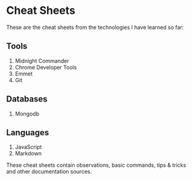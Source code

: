 # Cheat Sheets
These are the cheat sheets from the technologies I have learned so far:

## Tools
1. Midnight Commander
1. Chrome Developer Tools
1. Emmet
1. Git

## Databases
1. Mongodb

## Languages
1. JavaScript
1. Markdown

These cheat sheets contain observations, basic commands, tips & tricks and other documentation sources.
